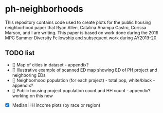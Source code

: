# ph-neighborhoods
This repository contains code used to create plots for the public housing neighborhood paper
that Ryan Allen, Catalina Anampa Castro, Corissa Marson, and I are writing. This paper is 
based on work done during the 2019 MPC Summer Diversity Fellowship and subsequent work
during AY2019-20.

## TODO list
- [] Map of cities in dataset - appendix?
- [] Illustrative example of scanned ED map showing ED of PH project and neighboring EDs
- [] Neighborhood population (for each project) - total pop, white/black - appendix?
- [] Public housing project population count and HH count - appendix? working on this now
- [X] Median HH income plots (by race or region)
